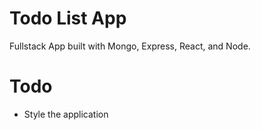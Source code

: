 # Todo List App
Fullstack App built with Mongo, Express, React, and Node.

# Todo
- Style the application